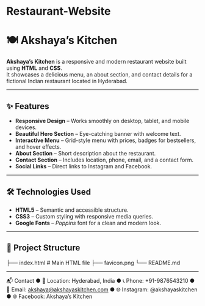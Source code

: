 # Restaurant-Website
# 🍽️ Akshaya’s Kitchen

**Akshaya’s Kitchen** is a responsive and modern restaurant website built using **HTML** and **CSS**.  
It showcases a delicious menu, an about section, and contact details for a fictional Indian restaurant located in Hyderabad.

---

## ✨ Features
- **Responsive Design** – Works smoothly on desktop, tablet, and mobile devices.
- **Beautiful Hero Section** – Eye-catching banner with welcome text.
- **Interactive Menu** – Grid-style menu with prices, badges for bestsellers, and hover effects.
- **About Section** – Short description about the restaurant.
- **Contact Section** – Includes location, phone, email, and a contact form.
- **Social Links** – Direct links to Instagram and Facebook.

---

## 🛠️ Technologies Used
- **HTML5** – Semantic and accessible structure.
- **CSS3** – Custom styling with responsive media queries.
- **Google Fonts** – *Poppins* font for a clean and modern look.

---

## 📂 Project Structure

├── index.html # Main HTML file
├── favicon.png
└── README.md

---

📬 Contact
● 📍 Location: Hyderabad, India
● 📞 Phone: +91-9876543210
● 📧 Email: akshaya@akshayaskitchen.com
● 🌐 Instagram: @akshayaskitchen
● 🌐 Facebook: Akshaya’s Kitchen
